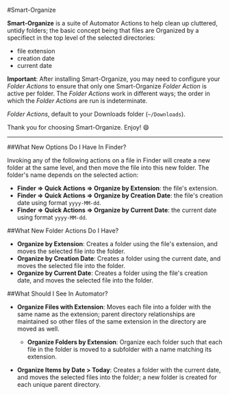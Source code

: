 #Smart-Organize

**Smart-Organize** is a suite of Automator Actions to help clean up cluttered, untidy folders;  the basic concept being that files are Organized by a specifiect in the top level of the selected directories: 
  * file extension
  * creation date
  * current date

**Important**: After installing Smart-Organize, you may need to configure your *Folder Actions* to ensure that only one Smart-Organize *Folder Action* is active per folder.  The *Folder Actions* work in different ways; the order in which the *Folder Actions* are run is indeterminate.
 
 *Folder Actions*, default to your Downloads folder (`~/Downloads`).

Thank you for choosing Smart-Organize. Enjoy! 😄

---

##What New Options Do I Have In Finder?

Invoking any of the following actions on a file in Finder will create a new folder at the same level, and then move the file into this new folder. The folder's name depends on the selected action:
* **Finder ⇒ Quick Actions ⇒ Organize by Extension**: the file's extension.
* **Finder ⇒ Quick Actions ⇒ Organize by Creation Date**: the file's creation date using format `yyyy-MM-dd`.
* **Finder ⇒ Quick Actions ⇒ Organize by Current Date**: the current date using format `yyyy-MM-dd`.


##What New Folder Actions Do I Have?

* **Organize by Extension**: Creates a folder using the file's extension, and moves the selected file into the folder.
* **Organize by Creation Date**: Creates a folder using the current date, and moves the selected file into the folder.
* **Organize by Current Date**: Creates a folder using the file's creation date, and moves the selected file into the folder.


##What Should I See In Automator?

* **Organize Files with Extension**: Moves each file into a folder with the same name as the extension; parent directory relationships are maintained so other files of the same extension in the directory are moved as well.

  * **Organize Folders by Extension**: Organize each folder such that each file in the folder is moved to a subfolder with a name matching its extension.

* **Organize Items by Date > Today**: Creates a folder with the current date, and moves the selected files into the folder; a new folder is created for each unique parent directory.



